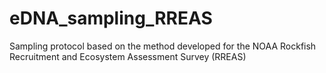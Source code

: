 # eDNA_sampling_RREAS
Sampling protocol based on the method developed for the NOAA Rockfish Recruitment and Ecosystem Assessment Survey (RREAS)
